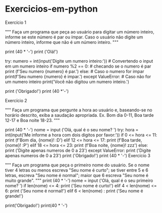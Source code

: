 # Exercicios-em-python
Exercício 1

"""
Faça um programa que peça ao usuário para digitar um número inteiro,
informe se este número é par ou ímpar. Caso o usuário não digite um número
inteiro, informe que não é um número inteiro.
"""

print (40 * '-')
print ('Olá!')

try: 
    numero = int(input('Digite um numero inteiro:')) # Convertendo o input em um numero inteiro
    if numero %2 == 0: # checando se o numero é par
        print (f'Seu numero {numero} é par.')
    else: # Caso o numero for impar
        print(f'Seu numero {numero} é impar.')
except ValueError: # Caso não for um numero inteiro
    print('Você não digitou um numero inteiro.')

print ('Obrigado!')
print (40 *'-')

Exercício 2

"""
Faça um programa que pergunte a hora ao usuário e, baseando-se no horário
descrito, exiba a saudação apropriada. Ex.
Bom dia 0-11, Boa tarde 12-17 e Boa noite 18-23.
"""

print (40 * '-')
nome = input ('Olá, qual é o seu nome? ')
try:
    hora = int(input('Me informe a hora com dois digitos por favor:'))
    if 0 <= hora <= 11:
        print (f'Bom dia, {nome}! :D')
    elif 12 <= hora <= 17:
        print (f'Boa tarde, {nome}! :P')
    elif 18 <= hora <= 23:
        print (f'Boa noite, {nome}! zzz')
    else:
        print ('Digite apenas numeros de 0 a 23')
except ValueError:
    print ('Digite apenas numeros de 0 a 23')
print ('Obrigado!')
print (40 * '-')
Exercício 3

"""
Faça um programa que peça o primeiro nome do usuário. Se o nome tiver 4 letras ou 
menos escreva "Seu nome é curto"; se tiver entre 5 e 6 letras, escreva 
"Seu nome é normal"; maior que 6 escreva "Seu nome é muito grande". 
"""
print (40 * '-')
nome = input ('Olá, qual é o seu primeiro nome? ')
if len(nome) <= 4:
        print ('Seu nome é curto!')
elif 4 < len(nome) <= 6:
        print ('Seu nome é normal!')
elif 6 < len(nome) :
        print ('Seu nome é grande!')

print('Obrigado!')
print(40 * '-')
